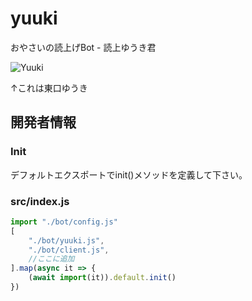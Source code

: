 # yuuki

おやさいの読上げBot - 読上ゆうき君

![Yuuki](https://cdn.discordapp.com/attachments/718050872663212086/798517864570290197/2020-07-02_213857.png)

↑これは東口ゆうき

## 開発者情報

### Init

デフォルトエクスポートでinit()メソッドを定義して下さい。
### src/index.js
```javascript
import "./bot/config.js"
[
    "./bot/yuuki.js",
    "./bot/client.js",
    //ここに追加
].map(async it => {
    (await import(it)).default.init()
})
```
